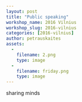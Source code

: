 ```yaml
---
layout: post
title: "Public speaking"
workshop_name: 2016 Vilnius
workshop_slug: 2016-vilnius
categories: [2016-vilnius]
author: petrauskaites 
assets:
  -
    filename: 2.png
    type: image
  -
    filename: friday.png
    type: image
---
```

sharing minds 
